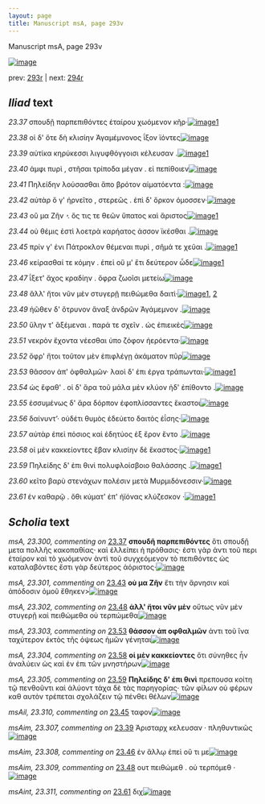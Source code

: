 ```yaml
---
layout: page
title: Manuscript msA, page 293v
---
```


Manuscript msA, page 293v

[![image](http://www.homermultitext.org/iipsrv?OBJ=IIP,1.0&FIF=/project/homer/pyramidal/deepzoom/hmt/vaimg/2017a/VA293VN_0795.tif&WID=100&CVT=JPEG)](http://www.homermultitext.org/ict2/?urn=urn:cite2:hmt:vaimg.2017a:VA293VN_0795)

prev:  [293r](../293r) | next:  [294r](../294r)

## *Iliad* text

*23.37* <a id="23.37"/> σπουδῇ παρπεπιθόντες ἑταίρου χωόμενον κῆρ·[![image](http://www.homermultitext.org/iipsrv?OBJ=IIP,1.0&FIF=/project/homer/pyramidal/deepzoom/hmt/vaimg/2017a/VA293VN_0795.tif&RGN=0.494,0.2462,0.413,0.0255&WID=1000&CVT=JPEG)](http://www.homermultitext.org/ict2/?urn=urn:cite2:hmt:vaimg.2017a:VA293VN_0795@0.494,0.2462,0.413,0.0255)[1](#msA_23.300)

*23.38* <a id="23.38"/> οἱ δ' ὅτε δὴ κλισίην Ἀγαμέμνονος ΐξον ϊόντες[![image](http://www.homermultitext.org/iipsrv?OBJ=IIP,1.0&FIF=/project/homer/pyramidal/deepzoom/hmt/vaimg/2017a/VA293VN_0795.tif&RGN=0.492,0.2688,0.412,0.0255&WID=1000&CVT=JPEG)](http://www.homermultitext.org/ict2/?urn=urn:cite2:hmt:vaimg.2017a:VA293VN_0795@0.492,0.2688,0.412,0.0255)

*23.39* <a id="23.39"/> αὐτίκα κηρύκεσσι λιγυφθόγγοισι κέλευσαν .[![image](http://www.homermultitext.org/iipsrv?OBJ=IIP,1.0&FIF=/project/homer/pyramidal/deepzoom/hmt/vaimg/2017a/VA293VN_0795.tif&RGN=0.491,0.292,0.385,0.0218&WID=1000&CVT=JPEG)](http://www.homermultitext.org/ict2/?urn=urn:cite2:hmt:vaimg.2017a:VA293VN_0795@0.491,0.292,0.385,0.0218)[1](#msAim_23.307)

*23.40* <a id="23.40"/> ἀμφι πυρὶ , στῆσαι τρίποδα μέγαν . εἰ πεπίθοιεν[![image](http://www.homermultitext.org/iipsrv?OBJ=IIP,1.0&FIF=/project/homer/pyramidal/deepzoom/hmt/vaimg/2017a/VA293VN_0795.tif&RGN=0.489,0.3116,0.409,0.0248&WID=1000&CVT=JPEG)](http://www.homermultitext.org/ict2/?urn=urn:cite2:hmt:vaimg.2017a:VA293VN_0795@0.489,0.3116,0.409,0.0248)

*23.41* <a id="23.41"/> Πηλείδην λούσασθαι ἄπο βρότον αἱματόεντα :[![image](http://www.homermultitext.org/iipsrv?OBJ=IIP,1.0&FIF=/project/homer/pyramidal/deepzoom/hmt/vaimg/2017a/VA293VN_0795.tif&RGN=0.485,0.3296,0.421,0.0203&WID=1000&CVT=JPEG)](http://www.homermultitext.org/ict2/?urn=urn:cite2:hmt:vaimg.2017a:VA293VN_0795@0.485,0.3296,0.421,0.0203)

*23.42* <a id="23.42"/> αὐτὰρ ὅ γ' ἠρνεῖτο , στερεῶς . ἐπὶ δ' ὄρκον όμοσσεν·[![image](http://www.homermultitext.org/iipsrv?OBJ=IIP,1.0&FIF=/project/homer/pyramidal/deepzoom/hmt/vaimg/2017a/VA293VN_0795.tif&RGN=0.486,0.3468,0.433,0.0225&WID=1000&CVT=JPEG)](http://www.homermultitext.org/ict2/?urn=urn:cite2:hmt:vaimg.2017a:VA293VN_0795@0.486,0.3468,0.433,0.0225)

*23.43* <a id="23.43"/> οὒ μα Ζῆν ̓ . ὅς τις τε θεῶν ὕπατος καὶ ἄριστος[![image](http://www.homermultitext.org/iipsrv?OBJ=IIP,1.0&FIF=/project/homer/pyramidal/deepzoom/hmt/vaimg/2017a/VA293VN_0795.tif&RGN=0.494,0.3664,0.388,0.0255&WID=1000&CVT=JPEG)](http://www.homermultitext.org/ict2/?urn=urn:cite2:hmt:vaimg.2017a:VA293VN_0795@0.494,0.3664,0.388,0.0255)[1](#msA_23.301)

*23.44* <a id="23.44"/> οὐ θέμις ἐστὶ λοετρὰ καρήατος άσσον ϊκέσθαι .[![image](http://www.homermultitext.org/iipsrv?OBJ=IIP,1.0&FIF=/project/homer/pyramidal/deepzoom/hmt/vaimg/2017a/VA293VN_0795.tif&RGN=0.491,0.3851,0.397,0.0263&WID=1000&CVT=JPEG)](http://www.homermultitext.org/ict2/?urn=urn:cite2:hmt:vaimg.2017a:VA293VN_0795@0.491,0.3851,0.397,0.0263)

*23.45* <a id="23.45"/> πρίν γ' ἐνι Πάτροκλον θέμεναι πυρὶ , σῆμά τε χεῦαι .[![image](http://www.homermultitext.org/iipsrv?OBJ=IIP,1.0&FIF=/project/homer/pyramidal/deepzoom/hmt/vaimg/2017a/VA293VN_0795.tif&RGN=0.492,0.4039,0.426,0.027&WID=1000&CVT=JPEG)](http://www.homermultitext.org/ict2/?urn=urn:cite2:hmt:vaimg.2017a:VA293VN_0795@0.492,0.4039,0.426,0.027)[1](#msAil_23.310)

*23.46* <a id="23.46"/> κείρασθαί τε κόμην . ἐπεὶ οὔ μ' ἔτι δεύτερον ὧδε[![image](http://www.homermultitext.org/iipsrv?OBJ=IIP,1.0&FIF=/project/homer/pyramidal/deepzoom/hmt/vaimg/2017a/VA293VN_0795.tif&RGN=0.495,0.4219,0.402,0.0293&WID=1000&CVT=JPEG)](http://www.homermultitext.org/ict2/?urn=urn:cite2:hmt:vaimg.2017a:VA293VN_0795@0.495,0.4219,0.402,0.0293)[1](#msAim_23.308)

*23.47* <a id="23.47"/> ΐξετ' ἄχος κραδίην . ὄφρα ζωοῖσι μετείω[![image](http://www.homermultitext.org/iipsrv?OBJ=IIP,1.0&FIF=/project/homer/pyramidal/deepzoom/hmt/vaimg/2017a/VA293VN_0795.tif&RGN=0.5,0.4422,0.376,0.0293&WID=1000&CVT=JPEG)](http://www.homermultitext.org/ict2/?urn=urn:cite2:hmt:vaimg.2017a:VA293VN_0795@0.5,0.4422,0.376,0.0293)

*23.48* <a id="23.48"/> ἂλλ' ἤτοι νῦν μὲν στυγερῇ πειθώμεθα δαιτὶ·[![image](http://www.homermultitext.org/iipsrv?OBJ=IIP,1.0&FIF=/project/homer/pyramidal/deepzoom/hmt/vaimg/2017a/VA293VN_0795.tif&RGN=0.497,0.4587,0.404,0.0323&WID=1000&CVT=JPEG)](http://www.homermultitext.org/ict2/?urn=urn:cite2:hmt:vaimg.2017a:VA293VN_0795@0.497,0.4587,0.404,0.0323)[1](#msA_23.302), [2](#msAim_23.309)

*23.49* <a id="23.49"/> ἠῶθεν δ' ὄτρυνον ἄναξ ἀνδρῶν Ἀγάμεμνον .[![image](http://www.homermultitext.org/iipsrv?OBJ=IIP,1.0&FIF=/project/homer/pyramidal/deepzoom/hmt/vaimg/2017a/VA293VN_0795.tif&RGN=0.498,0.479,0.388,0.0308&WID=1000&CVT=JPEG)](http://www.homermultitext.org/ict2/?urn=urn:cite2:hmt:vaimg.2017a:VA293VN_0795@0.498,0.479,0.388,0.0308)

*23.50* <a id="23.50"/> ὕλην τ' ἂξέμεναι . παρά τε σχεῖν . ὡς ἐπιεικὲς[![image](http://www.homermultitext.org/iipsrv?OBJ=IIP,1.0&FIF=/project/homer/pyramidal/deepzoom/hmt/vaimg/2017a/VA293VN_0795.tif&RGN=0.497,0.497,0.409,0.0293&WID=1000&CVT=JPEG)](http://www.homermultitext.org/ict2/?urn=urn:cite2:hmt:vaimg.2017a:VA293VN_0795@0.497,0.497,0.409,0.0293)

*23.51* <a id="23.51"/> νεκρὸν ἔχοντα νέεσθαι ὑπο ζόφον ἠερόεντα·[![image](http://www.homermultitext.org/iipsrv?OBJ=IIP,1.0&FIF=/project/homer/pyramidal/deepzoom/hmt/vaimg/2017a/VA293VN_0795.tif&RGN=0.496,0.5165,0.407,0.0285&WID=1000&CVT=JPEG)](http://www.homermultitext.org/ict2/?urn=urn:cite2:hmt:vaimg.2017a:VA293VN_0795@0.496,0.5165,0.407,0.0285)

*23.52* <a id="23.52"/> ὄφρ' ἤτοι τοῦτον μὲν ἐπιφλέγῃ ἀκάματον πῦρ[![image](http://www.homermultitext.org/iipsrv?OBJ=IIP,1.0&FIF=/project/homer/pyramidal/deepzoom/hmt/vaimg/2017a/VA293VN_0795.tif&RGN=0.496,0.536,0.424,0.0285&WID=1000&CVT=JPEG)](http://www.homermultitext.org/ict2/?urn=urn:cite2:hmt:vaimg.2017a:VA293VN_0795@0.496,0.536,0.424,0.0285)

*23.53* <a id="23.53"/> θᾶσσον ἀπ' ὀφθαλμῶν· λαοὶ δ' ἐπι έργα τράπωνται·[![image](http://www.homermultitext.org/iipsrv?OBJ=IIP,1.0&FIF=/project/homer/pyramidal/deepzoom/hmt/vaimg/2017a/VA293VN_0795.tif&RGN=0.496,0.5541,0.431,0.0263&WID=1000&CVT=JPEG)](http://www.homermultitext.org/ict2/?urn=urn:cite2:hmt:vaimg.2017a:VA293VN_0795@0.496,0.5541,0.431,0.0263)[1](#msA_23.303)

*23.54* <a id="23.54"/> ὡς ἔφαθ' . οἱ δ' ἄρα τοῦ μάλα μὲν κλύον ἠδ' ἐπίθοντο .[![image](http://www.homermultitext.org/iipsrv?OBJ=IIP,1.0&FIF=/project/homer/pyramidal/deepzoom/hmt/vaimg/2017a/VA293VN_0795.tif&RGN=0.499,0.5706,0.432,0.0263&WID=1000&CVT=JPEG)](http://www.homermultitext.org/ict2/?urn=urn:cite2:hmt:vaimg.2017a:VA293VN_0795@0.499,0.5706,0.432,0.0263)

*23.55* <a id="23.55"/> ἐσσυμένως δ' ἄρα δόρπον ἐφοπλίσσαντες ἕκαστοι[![image](http://www.homermultitext.org/iipsrv?OBJ=IIP,1.0&FIF=/project/homer/pyramidal/deepzoom/hmt/vaimg/2017a/VA293VN_0795.tif&RGN=0.495,0.5901,0.415,0.027&WID=1000&CVT=JPEG)](http://www.homermultitext.org/ict2/?urn=urn:cite2:hmt:vaimg.2017a:VA293VN_0795@0.495,0.5901,0.415,0.027)

*23.56* <a id="23.56"/> δαίνυντ’· οὐδέτι θυμὸς ἐδεύετο δαιτὸς ἐΐσης·[![image](http://www.homermultitext.org/iipsrv?OBJ=IIP,1.0&FIF=/project/homer/pyramidal/deepzoom/hmt/vaimg/2017a/VA293VN_0795.tif&RGN=0.49,0.6089,0.412,0.0263&WID=1000&CVT=JPEG)](http://www.homermultitext.org/ict2/?urn=urn:cite2:hmt:vaimg.2017a:VA293VN_0795@0.49,0.6089,0.412,0.0263)

*23.57* <a id="23.57"/> αὐτὰρ ἐπεὶ πόσιος καὶ ἐδητύος ἐξ ἔρον ἕντο .[![image](http://www.homermultitext.org/iipsrv?OBJ=IIP,1.0&FIF=/project/homer/pyramidal/deepzoom/hmt/vaimg/2017a/VA293VN_0795.tif&RGN=0.499,0.6284,0.397,0.03&WID=1000&CVT=JPEG)](http://www.homermultitext.org/ict2/?urn=urn:cite2:hmt:vaimg.2017a:VA293VN_0795@0.499,0.6284,0.397,0.03)

*23.58* <a id="23.58"/> οἱ μὲν κακκείοντες ἔβαν κλισίην δὲ ἕκαστος·[![image](http://www.homermultitext.org/iipsrv?OBJ=IIP,1.0&FIF=/project/homer/pyramidal/deepzoom/hmt/vaimg/2017a/VA293VN_0795.tif&RGN=0.498,0.6486,0.417,0.0293&WID=1000&CVT=JPEG)](http://www.homermultitext.org/ict2/?urn=urn:cite2:hmt:vaimg.2017a:VA293VN_0795@0.498,0.6486,0.417,0.0293)[1](#msA_23.304)

*23.59* <a id="23.59"/> Πηλείδης δ' ἐπι θινὶ πολυφλοίσβοιο θαλάσσης .[![image](http://www.homermultitext.org/iipsrv?OBJ=IIP,1.0&FIF=/project/homer/pyramidal/deepzoom/hmt/vaimg/2017a/VA293VN_0795.tif&RGN=0.5,0.6682,0.417,0.0263&WID=1000&CVT=JPEG)](http://www.homermultitext.org/ict2/?urn=urn:cite2:hmt:vaimg.2017a:VA293VN_0795@0.5,0.6682,0.417,0.0263)[1](#msA_23.305)

*23.60* <a id="23.60"/> κεῖτο βαρὺ στενάχων πολέσιν μετὰ Μυρμιδόνεσσιν·[![image](http://www.homermultitext.org/iipsrv?OBJ=IIP,1.0&FIF=/project/homer/pyramidal/deepzoom/hmt/vaimg/2017a/VA293VN_0795.tif&RGN=0.5,0.6847,0.431,0.0278&WID=1000&CVT=JPEG)](http://www.homermultitext.org/ict2/?urn=urn:cite2:hmt:vaimg.2017a:VA293VN_0795@0.5,0.6847,0.431,0.0278)

*23.61* <a id="23.61"/> ἐν καθαρῷ . ὅθι κύματ' ἐπ' ἠϊόνας κλύζεσκον ·[![image](http://www.homermultitext.org/iipsrv?OBJ=IIP,1.0&FIF=/project/homer/pyramidal/deepzoom/hmt/vaimg/2017a/VA293VN_0795.tif&RGN=0.497,0.702,0.431,0.033&WID=1000&CVT=JPEG)](http://www.homermultitext.org/ict2/?urn=urn:cite2:hmt:vaimg.2017a:VA293VN_0795@0.497,0.702,0.431,0.033)[1](#msAint_23.311)

## *Scholia* text

*msA, 23.300, commenting on* [23.37](#23.37)  <a id="msA_23.300"/> **σπουδῆ παρπεπιθόντες** ὅτι σπουδῇ μετα πολλῆς κακοπαθίας· καὶ ἐλλείπει ἡ πρόθασις· ἐστι γὰρ ἀντι τοῦ περι ἑταίρον καὶ τὸ χωόμενον ὰντὶ τοῦ συγχεόμενον τὸ πεπιθόντες ὡς καταλαβόντες ἔστι γὰρ δεύτερος ἀόριστος·[![image](http://www.homermultitext.org/iipsrv?OBJ=IIP,1.0&FIF=/project/homer/pyramidal/deepzoom/hmt/vaimg/2017a/VA293VN_0795.tif&RGN=0.236,0.1321,0.692,0.042&WID=1000&CVT=JPEG)](http://www.homermultitext.org/ict2/?urn=urn:cite2:hmt:vaimg.2017a:VA293VN_0795@0.236,0.1321,0.692,0.042)

*msA, 23.301, commenting on* [23.43](#23.43)  <a id="msA_23.301"/> **οὐ μα Ζῆν** ἔτι τὴν ἄρνησιν καὶ ἀπόδοσιν ὁμοῦ ἔθηκεν>[![image](http://www.homermultitext.org/iipsrv?OBJ=IIP,1.0&FIF=/project/homer/pyramidal/deepzoom/hmt/vaimg/2017a/VA293VN_0795.tif&RGN=0.243,0.1652,0.337,0.0188&WID=1000&CVT=JPEG)](http://www.homermultitext.org/ict2/?urn=urn:cite2:hmt:vaimg.2017a:VA293VN_0795@0.243,0.1652,0.337,0.0188)

*msA, 23.302, commenting on* [23.48](#23.48)  <a id="msA_23.302"/> **ἀλλ' ἤτοι νῦν μὲν** οὕτως νῦν μὲν στυγερῇ καὶ πειθώμεθα οὐ τερπώμεθα[![image](http://www.homermultitext.org/iipsrv?OBJ=IIP,1.0&FIF=/project/homer/pyramidal/deepzoom/hmt/vaimg/2017a/VA293VN_0795.tif&RGN=0.235,0.4625,0.207,0.045&WID=1000&CVT=JPEG)](http://www.homermultitext.org/ict2/?urn=urn:cite2:hmt:vaimg.2017a:VA293VN_0795@0.235,0.4625,0.207,0.045)

*msA, 23.303, commenting on* [23.53](#23.53)  <a id="msA_23.303"/> **θάσσον ἀπ οφθαλμῶν** ἀντι τοῦ ἵνα ταχύτερον ἐκτὸς τῆς όψεως ἡμῶν γένηται[![image](http://www.homermultitext.org/iipsrv?OBJ=IIP,1.0&FIF=/project/homer/pyramidal/deepzoom/hmt/vaimg/2017a/VA293VN_0795.tif&RGN=0.236,0.4985,0.226,0.0443&WID=1000&CVT=JPEG)](http://www.homermultitext.org/ict2/?urn=urn:cite2:hmt:vaimg.2017a:VA293VN_0795@0.236,0.4985,0.226,0.0443)

*msA, 23.304, commenting on* [23.58](#23.58)  <a id="msA_23.304"/> **οἱ μὲν κακκείοντες** ὅτι σύνηθες ἦν ἀναλύειν ὡς καὶ ἐν ἐπι τῶν μνηστήρων[![image](http://www.homermultitext.org/iipsrv?OBJ=IIP,1.0&FIF=/project/homer/pyramidal/deepzoom/hmt/vaimg/2017a/VA293VN_0795.tif&RGN=0.234,0.5338,0.228,0.042&WID=1000&CVT=JPEG)](http://www.homermultitext.org/ict2/?urn=urn:cite2:hmt:vaimg.2017a:VA293VN_0795@0.234,0.5338,0.228,0.042)

*msA, 23.305, commenting on* [23.59](#23.59)  <a id="msA_23.305"/> **Πηλείδης δ' ἐπι θινὶ** πρεπουσα κοίτη τῷ πενθοῦντι καὶ ἀλύοντ τάχα δὲ τὰς παρηγορίας· τῶν φίλων οὐ φέρων καθ αυτὸν τρέπεται σχολάζειν τῷ πένθει θέλων[![image](http://www.homermultitext.org/iipsrv?OBJ=IIP,1.0&FIF=/project/homer/pyramidal/deepzoom/hmt/vaimg/2017a/VA293VN_0795.tif&RGN=0.24,0.5668,0.228,0.0743&WID=1000&CVT=JPEG)](http://www.homermultitext.org/ict2/?urn=urn:cite2:hmt:vaimg.2017a:VA293VN_0795@0.24,0.5668,0.228,0.0743)

*msAil, 23.310, commenting on* [23.45](#23.45)  <a id="msAil_23.310"/> ταφον[![image](http://www.homermultitext.org/iipsrv?OBJ=IIP,1.0&FIF=/project/homer/pyramidal/deepzoom/hmt/vaimg/2017a/VA293VN_0795.tif&RGN=0.829,0.4002,0.037,0.012&WID=1000&CVT=JPEG)](http://www.homermultitext.org/ict2/?urn=urn:cite2:hmt:vaimg.2017a:VA293VN_0795@0.829,0.4002,0.037,0.012)

*msAim, 23.307, commenting on* [23.39](#23.39)  <a id="msAim_23.307"/> Ἀρισταρχ κελευσαν · πληθυντικῶς[![image](http://www.homermultitext.org/iipsrv?OBJ=IIP,1.0&FIF=/project/homer/pyramidal/deepzoom/hmt/vaimg/2017a/VA293VN_0795.tif&RGN=0.435,0.289,0.059,0.0691&WID=1000&CVT=JPEG)](http://www.homermultitext.org/ict2/?urn=urn:cite2:hmt:vaimg.2017a:VA293VN_0795@0.435,0.289,0.059,0.0691)

*msAim, 23.308, commenting on* [23.46](#23.46)  <a id="msAim_23.308"/> ἐν ἄλλῳ ἐπεὶ οὔ τι με[![image](http://www.homermultitext.org/iipsrv?OBJ=IIP,1.0&FIF=/project/homer/pyramidal/deepzoom/hmt/vaimg/2017a/VA293VN_0795.tif&RGN=0.441,0.4242,0.061,0.036&WID=1000&CVT=JPEG)](http://www.homermultitext.org/ict2/?urn=urn:cite2:hmt:vaimg.2017a:VA293VN_0795@0.441,0.4242,0.061,0.036)

*msAim, 23.309, commenting on* [23.48](#23.48)  <a id="msAim_23.309"/> ουτ πειθώμεθ . οὐ τερπόμεθ ·[![image](http://www.homermultitext.org/iipsrv?OBJ=IIP,1.0&FIF=/project/homer/pyramidal/deepzoom/hmt/vaimg/2017a/VA293VN_0795.tif&RGN=0.438,0.461,0.065,0.048&WID=1000&CVT=JPEG)](http://www.homermultitext.org/ict2/?urn=urn:cite2:hmt:vaimg.2017a:VA293VN_0795@0.438,0.461,0.065,0.048)

*msAint, 23.311, commenting on* [23.61](#23.61)  <a id="msAint_23.311"/> διχ[![image](http://www.homermultitext.org/iipsrv?OBJ=IIP,1.0&FIF=/project/homer/pyramidal/deepzoom/hmt/vaimg/2017a/VA293VN_0795.tif&RGN=0.91,0.7027,0.02,0.0203&WID=1000&CVT=JPEG)](http://www.homermultitext.org/ict2/?urn=urn:cite2:hmt:vaimg.2017a:VA293VN_0795@0.91,0.7027,0.02,0.0203)